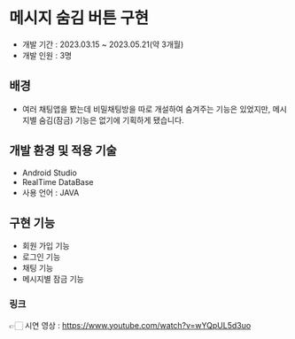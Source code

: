 # 메시지 숨김 버튼 구현
+ 개발 기간 : 2023.03.15 ~ 2023.05.21(약 3개월)
+ 개발 인원 : 3명

## 배경
+ 여러 채팅앱을 봤는데 비밀채팅방을 따로 개설하여 숨겨주는 기능은 있었지만, 메시지별 숨김(잠금) 기능은 없기에 기획하게 됐습니다.

## 개발 환경 및 적용 기술
+ Android Studio
+ RealTime DataBase
+ 사용 언어 : JAVA

## 구현 기능
+ 회원 가입 기능
+ 로그인 기능
+ 채팅 기능
+ 메시지별 잠금 기능

### 링크
👉🏻 시연 영상 : https://www.youtube.com/watch?v=wYQpUL5d3uo
